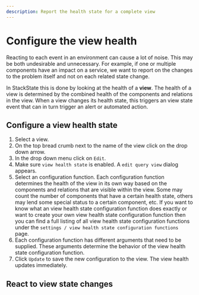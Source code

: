```yaml
---
description: Report the health state for a complete view
---
```


# Configure the view health

Reacting to each event in an environment can cause a lot of noise. This may be both undesirable and unnecessary. For example, if one or multiple components have an impact on a service, we want to report on the changes to the problem itself and not on each related state change.

In StackState this is done by looking at the health of a **view**. The health of a view is determined by the combined health of the components and relations in the view. When a view changes its health state, this triggers an view state event that can in turn trigger an alert or automated action.

## Configure a view health state

1. Select a view.
2. On the top bread crumb next to the name of the view click on the drop down arrow.
3. In the drop down menu click on `Edit`.
4. Make sure `view health state` is enabled. A `edit query view` dialog appears.
5. Select an configuration function. Each configuration function determines the health of the view in its own way based on the components and relations that are visible within the view. Some may count the number of components that have a certain health state, others may lend some special status to a certain component, etc. If you want to know what an view health state configuration function does exactly or want to create your own view health state configuration function then you can find a full listing of all view health state configuration functions under the `settings / view health state configuration functions` page.
6. Each configuration function has different arguments that need to be supplied. These arguments determine the behavior of the view health state configuration function.
7. Click `Update` to save the new configuration to the view. The view health updates immediately.

## React to view state changes